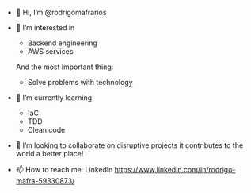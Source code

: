 - 👋 Hi, I’m @rodrigomafrarios
- 👀 I’m interested in
  - Backend engineering
  - AWS services
  
  And the most important thing:
  - Solve problems with technology
  
- 🌱 I’m currently learning
  - IaC
  - TDD
  - Clean code
  
- 💞️ I’m looking to collaborate on disruptive projects it contributes to the world a better place!

- 📫 How to reach me: 
Linkedin https://www.linkedin.com/in/rodrigo-mafra-59330873/


<!---
rodrigomafrarios/rodrigomafrarios is a ✨ special ✨ repository because its `README.md` (this file) appears on your GitHub profile.
You can click the Preview link to take a look at your changes.
--->
